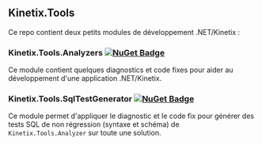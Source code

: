 ## Kinetix.Tools

Ce repo contient deux petits modules de développement .NET/Kinetix :

### Kinetix.Tools.Analyzers [![NuGet Badge](https://badgen.net/nuget/v/Kinetix.Tools.Analyzers)](https://www.nuget.org/packages/Kinetix.Tools.Analyzers)

Ce module contient quelques diagnostics et code fixes pour aider au développement d'une application .NET/Kinetix.

### Kinetix.Tools.SqlTestGenerator [![NuGet Badge](https://badgen.net/nuget/v/Kinetix.Tools.SqlTestGenerator)](https://www.nuget.org/packages/Kinetix.Tools.SqlTestGenerator)

Ce module permet d'appliquer le diagnostic et le code fix pour générer des tests SQL de non régression (syntaxe et schéma) de `Kinetix.Tools.Analyzer` sur toute une solution.
